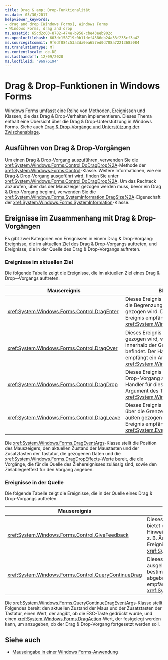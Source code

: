 ```yaml
---
title: Drag & amp; Drop-Funktionalität
ms.date: 03/30/2017
helpviewer_keywords:
- drag and drop [Windows Forms], Windows Forms
- Windows Forms, drag and drop
ms.assetid: 65cd2c03-8782-474e-b958-cbe43eeb902c
ms.openlocfilehash: 603dc158719c0b11def4386eb24a33f235cf3a42
ms.sourcegitcommit: 9f6df084c53a3da0ea657ed0d708a72213683084
ms.translationtype: MT
ms.contentlocale: de-DE
ms.lasthandoff: 12/09/2020
ms.locfileid: "96976194"
---
```

# <a name="drag-and-drop-functionality-in-windows-forms"></a>Drag &amp; Drop-Funktionen in Windows Forms
Windows Forms umfasst eine Reihe von Methoden, Ereignissen und Klassen, die das Drag &amp; Drop-Verhalten implementieren. Dieses Thema enthält eine Übersicht über die Drag &amp; Drop-Unterstützung in Windows Forms.  Siehe auch [Drag & Drop-Vorgänge und Unterstützung der Zwischenablage](./advanced/drag-and-drop-operations-and-clipboard-support.md).  
  
## <a name="performing-drag-and-drop-operations"></a>Ausführen von Drag &amp; Drop-Vorgängen  
 Um einen Drag &amp; Drop-Vorgang auszuführen, verwenden Sie die <xref:System.Windows.Forms.Control.DoDragDrop%2A>-Methode der <xref:System.Windows.Forms.Control>-Klasse. Weitere Informationen, wie ein Drag &amp; Drop-Vorgang ausgeführt wird, finden Sie unter <xref:System.Windows.Forms.Control.DoDragDrop%2A>. Um das Rechteck abzurufen, über das der Mauszeiger gezogen werden muss, bevor ein Drag &amp; Drop-Vorgang beginnt, verwenden Sie die <xref:System.Windows.Forms.SystemInformation.DragSize%2A>-Eigenschaft der <xref:System.Windows.Forms.SystemInformation>-Klasse.  
  
## <a name="events-related-to-drag-and-drop-operations"></a>Ereignisse im Zusammenhang mit Drag &amp; Drop-Vorgängen  
 Es gibt zwei Kategorien von Ereignissen in einem Drag & Drop-Vorgang: Ereignisse, die im aktuellen Ziel des Drag &amp; Drop-Vorgangs auftreten, und Ereignisse, die in der Quelle des Drag &amp; Drop-Vorgangs auftreten.  
  
### <a name="events-on-the-current-target"></a>Ereignisse im aktuellen Ziel  
 Die folgende Tabelle zeigt die Ereignisse, die im aktuellen Ziel eines Drag &amp; Drop--Vorgangs auftreten.  
  
|Mausereignis|BESCHREIBUNG|  
|-----------------|-----------------|  
|<xref:System.Windows.Forms.Control.DragEnter>|Dieses Ereignis tritt auf, wenn ein Objekt in die Begrenzungen des Steuerelements gezogen wird. Der Handler für dieses Ereignis empfängt ein Argument des Typs <xref:System.Windows.Forms.DragEventArgs>.|  
|<xref:System.Windows.Forms.Control.DragOver>|Dieses Ereignis tritt auf, wenn ein Objekt gezogen wird, während sich der Mauszeiger innerhalb der Grenzen des Steuerelements befindet. Der Handler für dieses Ereignis empfängt ein Argument des Typs <xref:System.Windows.Forms.DragEventArgs>.|  
|<xref:System.Windows.Forms.Control.DragDrop>|Dieses Ereignis tritt auf, wenn ein Drag &amp; Drop-Vorgang abgeschlossen wurde. Der Handler für dieses Ereignis empfängt ein Argument des Typs <xref:System.Windows.Forms.DragEventArgs>.|  
|<xref:System.Windows.Forms.Control.DragLeave>|Dieses Ereignis tritt auf, wenn ein Objekt über die Grenzen des Steuerelements nach außen gezogen wird. Der Handler für dieses Ereignis empfängt ein Argument des Typs <xref:System.EventArgs>.|  
  
 Die <xref:System.Windows.Forms.DragEventArgs>-Klasse stellt die Position des Mauszeigers, den aktuellen Zustand der Maustasten und der Zusatztasten der Tastatur, die gezogenen Daten und die <xref:System.Windows.Forms.DragDropEffects>-Werte bereit, die die Vorgänge, die für die Quelle des Ziehereignisses zulässig sind, sowie den Zielablegeeffekt für den Vorgang angeben.  
  
### <a name="events-on-the-source"></a>Ereignisse in der Quelle  
 Die folgende Tabelle zeigt die Ereignisse, die in der Quelle eines Drag &amp; Drop-Vorgangs auftreten.  
  
|Mausereignis|BESCHREIBUNG|  
|-----------------|-----------------|  
|<xref:System.Windows.Forms.Control.GiveFeedback>|Dieses Ereignis tritt während eines Ziehvorgangs auf. Es bietet die Möglichkeit, dem Benutzer einen visuellen Hinweis zu geben, dass der Drag &amp; Drop-Vorgang auftritt, z. B. Ändern des Mauszeigers. Der Handler für dieses Ereignis empfängt ein Argument des Typs <xref:System.Windows.Forms.GiveFeedbackEventArgs>.|  
|<xref:System.Windows.Forms.Control.QueryContinueDrag>|Dieses Ereignis wird während eines Drag & Drop-Vorgangs ausgelöst. Dadurch kann die Quelle des Ziehvorgangs bestimmen, ob der Drag &amp;amp; Drop-Vorgang abgebrochen werden soll. Der Handler für dieses Ereignis empfängt ein Argument des Typs <xref:System.Windows.Forms.QueryContinueDragEventArgs>.|  
  
 Die <xref:System.Windows.Forms.QueryContinueDragEventArgs>-Klasse stellt Folgendes bereit: den aktuellen Zustand der Maus und der Zusatztasten der Tastatur, einen Wert, der angibt, ob die ESC-Taste gedrückt wurde, und einen <xref:System.Windows.Forms.DragAction>-Wert, der festgelegt werden kann, um anzugeben, ob der Drag &amp; Drop-Vorgang fortgesetzt werden soll.  
  
## <a name="see-also"></a>Siehe auch

- [Mauseingabe in einer Windows Forms-Anwendung](mouse-input-in-a-windows-forms-application.md)
